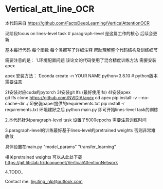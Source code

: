 # Vertical_att_line_OCR

本代码来自 https://github.com/FactoDeepLearning/VerticalAttentionOCR


现阶段focus on lines-level task # paragraph-level 是这篇工作的核心 后续会更新


基本每行代码 每个函数 每个类都写了详细注释 帮助理解整个代码结构及训练细节


需要注意的是：
1.环境配置问题 该论文的代码使用了混合精度训练方法 需要安装apex


apex 安装方法：
1)conda create -n YOUR NAME python=3.8.10  # python版本需要注意


2)安装对应cuda的pytorch
3)安装git lfs (最好使用lfs)
4)安装apex  
git lfs clone https://github.com/NVIDIA/apex
cd apex
pip install -v --no-cache-dir ./
5)安装paper提供的requirements.txt
pip install -r requirements.txt
环境建好之后 python main.py 即可开始lines-level task的训练

2.本代码针对paragraph-level task 设置了5000epochs 需要注意训练时间

3.paragraph-level的训练最好基于lines-level的pretrained weights 否则非常难收敛 


具体设置在main.py "model_params" "transfer_learning"


相关pretrained weights 可以从此处下载 https://git.litislab.fr/dcoquenet/VerticalAttentionNetwork

4.TODO..

Contact me:
liyuting_nlp@outlook.com
